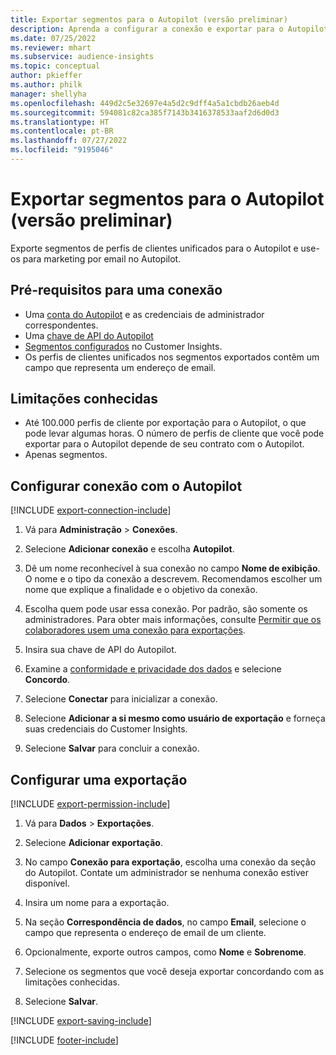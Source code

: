 ```yaml
---
title: Exportar segmentos para o Autopilot (versão preliminar)
description: Aprenda a configurar a conexão e exportar para o Autopilot.
ms.date: 07/25/2022
ms.reviewer: mhart
ms.subservice: audience-insights
ms.topic: conceptual
author: pkieffer
ms.author: philk
manager: shellyha
ms.openlocfilehash: 449d2c5e32697e4a5d2c9dff4a5a1cbdb26aeb4d
ms.sourcegitcommit: 594081c82ca385f7143b3416378533aaf2d6d0d3
ms.translationtype: HT
ms.contentlocale: pt-BR
ms.lasthandoff: 07/27/2022
ms.locfileid: "9195046"
---
```

# <a name="export-segments-to-autopilot-preview"></a>Exportar segmentos para o Autopilot (versão preliminar)

Exporte segmentos de perfis de clientes unificados para o Autopilot e use-os para marketing por email no Autopilot.

## <a name="prerequisites-for-a-connection"></a>Pré-requisitos para uma conexão

- Uma [conta do Autopilot](https://www.autopilothq.com/) e as credenciais de administrador correspondentes.
- Uma [chave de API do Autopilot](https://autopilot.docs.apiary.io/#)
- [Segmentos configurados](segments.md) no Customer Insights.
- Os perfis de clientes unificados nos segmentos exportados contêm um campo que representa um endereço de email.

## <a name="known-limitations"></a>Limitações conhecidas

- Até 100.000 perfis de cliente por exportação para o Autopilot, o que pode levar algumas horas. O número de perfis de cliente que você pode exportar para o Autopilot depende de seu contrato com o Autopilot.
- Apenas segmentos.

## <a name="set-up-connection-to-autopilot"></a>Configurar conexão com o Autopilot

[!INCLUDE [export-connection-include](includes/export-connection-admn.md)]

1. Vá para **Administração** > **Conexões**.

1. Selecione **Adicionar conexão** e escolha **Autopilot**.

1. Dê um nome reconhecível à sua conexão no campo **Nome de exibição**. O nome e o tipo da conexão a descrevem. Recomendamos escolher um nome que explique a finalidade e o objetivo da conexão.

1. Escolha quem pode usar essa conexão. Por padrão, são somente os administradores. Para obter mais informações, consulte [Permitir que os colaboradores usem uma conexão para exportações](connections.md#allow-contributors-to-use-a-connection-for-exports).

1. Insira sua chave de API do Autopilot.

1. Examine a [conformidade e privacidade dos dados](connections.md#data-privacy-and-compliance) e selecione **Concordo**.

1. Selecione **Conectar** para inicializar a conexão.

1. Selecione **Adicionar a si mesmo como usuário de exportação** e forneça suas credenciais do Customer Insights.

1. Selecione **Salvar** para concluir a conexão.

## <a name="configure-an-export"></a>Configurar uma exportação

[!INCLUDE [export-permission-include](includes/export-permission.md)]

1. Vá para **Dados** > **Exportações**.

1. Selecione **Adicionar exportação**.

1. No campo **Conexão para exportação**, escolha uma conexão da seção do Autopilot. Contate um administrador se nenhuma conexão estiver disponível.

1. Insira um nome para a exportação.

1. Na seção **Correspondência de dados**, no campo **Email**, selecione o campo que representa o endereço de email de um cliente.

1. Opcionalmente, exporte outros campos, como **Nome** e **Sobrenome**.

1. Selecione os segmentos que você deseja exportar concordando com as limitações conhecidas.

1. Selecione **Salvar**.

[!INCLUDE [export-saving-include](includes/export-saving.md)]

[!INCLUDE [footer-include](includes/footer-banner.md)]
